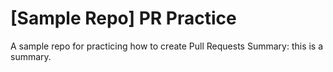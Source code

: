# [Sample Repo] PR Practice
A sample repo for practicing how to create Pull Requests
Summary:
this is a summary.
